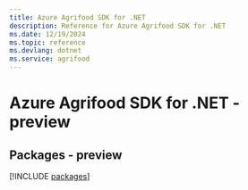 ```yaml
---
title: Azure Agrifood SDK for .NET
description: Reference for Azure Agrifood SDK for .NET
ms.date: 12/19/2024
ms.topic: reference
ms.devlang: dotnet
ms.service: agrifood
---
```

# Azure Agrifood SDK for .NET - preview
## Packages - preview
[!INCLUDE [packages](agrifood-index.md)]